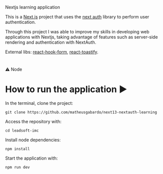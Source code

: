 Nextjs learning application

This is a [Next.js](https://nextjs.org/) project that uses the [next auth](https://next-auth.js.org/) library to perform user authentication.

Through this project I was able to improve my skills in developing web applications with Nextjs, taking advantage of features such as server-side rendering and authentication with NextAuth.

External libs: [react-hook-form](https://www.react-hook-form.com/), [react-toastify](https://fkhadra.github.io/react-toastify/introduction).

#

⚠️ Node

# How to run the application ▶️

In the terminal, clone the project:

```
git clone https://github.com/matheusgabardo/next13-nextauth-learning
```

Access the repository with:

```
cd leadsoft-imc
```

Install node dependencies:

```
npm install
```

Start the application with:

```
npm run dev
```
